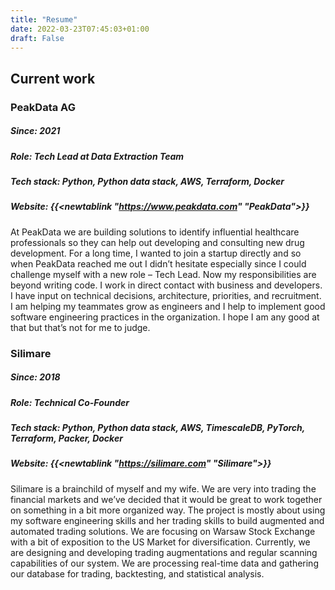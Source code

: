 ```yaml
---
title: "Resume"
date: 2022-03-23T07:45:03+01:00
draft: False
---
```


## Current work

### PeakData AG
##### **Since:** 2021
##### **Role:** Tech Lead at Data Extraction Team
##### **Tech stack:** Python, Python data stack, AWS, Terraform, Docker
##### **Website:** {{<newtablink "https://www.peakdata.com" "PeakData">}}

At PeakData we are building solutions to identify influential healthcare professionals so they can help out developing
and consulting new drug development. For a long time, I wanted to join a startup directly and so when PeakData reached
me out I didn’t hesitate especially since I could challenge myself with a new role – Tech Lead. Now my responsibilities
are beyond writing code. I work in direct contact with business and developers. I have input on technical decisions,
architecture, priorities, and recruitment. I am helping my teammates grow as engineers and I help to implement good
software engineering practices in the organization. I hope I am any good at that but that’s not for me to judge.

### Silimare
##### **Since:** 2018
##### **Role:** Technical Co-Founder
##### **Tech stack:** Python, Python data stack, AWS, TimescaleDB, PyTorch, Terraform, Packer, Docker
##### **Website:** {{<newtablink "https://silimare.com" "Silimare">}}

Silimare is a brainchild of myself and my wife. We are very into trading the financial markets and we’ve decided that it
would be great to work together on something in a bit more organized way. The project is mostly about using my software
engineering skills and her trading skills to build augmented and automated trading solutions. We are focusing on
Warsaw Stock Exchange with a bit of exposition to the US Market for diversification. Currently, we are designing and
developing trading augmentations and regular scanning capabilities of our system. We are processing real-time data and
gathering our database for trading, backtesting, and statistical analysis.
